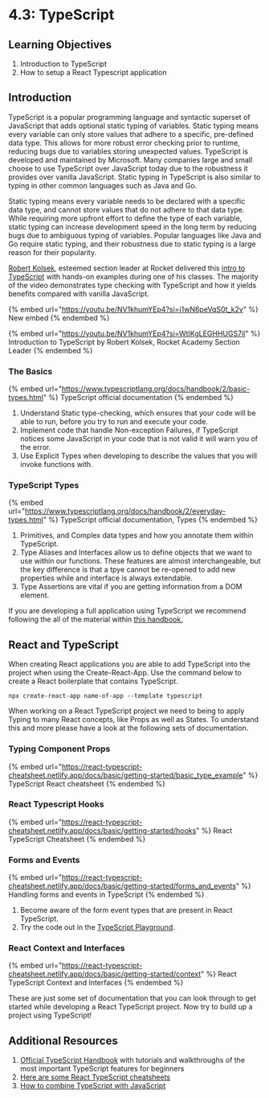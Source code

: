 # 4.3: TypeScript

## Learning Objectives

1. Introduction to TypeScript
2. How to setup a React Typescript application

## Introduction

TypeScript is a popular programming language and syntactic superset of JavaScript that adds optional static typing of variables. Static typing means every variable can only store values that adhere to a specific, pre-defined data type. This allows for more robust error checking prior to runtime, reducing bugs due to variables storing unexpected values. TypeScript is developed and maintained by Microsoft. Many companies large and small choose to use TypeScript over JavaScript today due to the robustness it provides over vanilla JavaScript. Static typing in TypeScript is also similar to typing in other common languages such as Java and Go.&#x20;

Static typing means every variable needs to be declared with a specific data type, and cannot store values that do not adhere to that data type. While requiring more upfront effort to define the type of each variable, static typing can increase development speed in the long term by reducing bugs due to ambiguous typing of variables. Popular languages like Java and Go require static typing, and their robustness due to static typing is a large reason for their popularity.

[Robert Kolsek](https://www.linkedin.com/in/robert-kolsek/), esteemed section leader at Rocket delivered this [intro to TypeScript](https://youtu.be/NV1khumYEp4?si=WtIKgLEGHHUGS7il) with hands-on examples during one of his classes. The majority of the video demonstrates type checking with TypeScript and how it yields benefits compared with vanilla JavaScript.

{% embed url="https://youtu.be/NV1khumYEp4?si=j1wN6peVqS0t_k2v" %}
New embed
{% endembed %}

{% embed url="https://youtu.be/NV1khumYEp4?si=WtIKgLEGHHUGS7il" %}
Introduction to TypeScript by Robert Kolsek, Rocket Academy Section Leader
{% endembed %}

### The Basics

{% embed url="https://www.typescriptlang.org/docs/handbook/2/basic-types.html" %}
TypeScript official documentation &#x20;
{% endembed %}

1. Understand Static type-checking, which ensures that your code will be able to run, before you try to run and execute your code.
2. Implement code that handle Non-exception Failures, if TypeScript notices some JavaScript in your code that is not valid it will warn you of the error.
3. Use Explicit Types when developing to describe the values that you will invoke functions with.



### TypeScript Types

{% embed url="https://www.typescriptlang.org/docs/handbook/2/everyday-types.html" %}
TypeScript official documentation, Types
{% endembed %}

1. Primitives, and Complex data types and how you annotate them within TypeScript.
2. Type Aliases and Interfaces allow us to define objects that we want to use within our functions. These features are almost interchangeable, but the key difference is that a tpye cannot be re-opened to add new properties while and interface is always extendable. &#x20;
3. Type Assertions are vital if you are getting information from a DOM element.



If you are developing a full application using TypeScript we recommend following the all of the material within [this handbook.](https://www.typescriptlang.org/docs/handbook/intro.html)



## React and TypeScript

When creating React applications you are able to add TypeScript into the project when using the Create-React-App. Use the command below to create a React boilerplate that contains TypeScript.

```
npx create-react-app name-of-app --template typescript
```

When working on a React TypeScript project we need to being to apply Typing to many React concepts, like Props as well as States. To understand this and more please have a look at the following sets of documentation.&#x20;



### Typing Component Props

{% embed url="https://react-typescript-cheatsheet.netlify.app/docs/basic/getting-started/basic_type_example" %}
TypeScript React cheatsheet
{% endembed %}

### React Typescript Hooks

{% embed url="https://react-typescript-cheatsheet.netlify.app/docs/basic/getting-started/hooks" %}
React TypeScript Cheatsheet
{% endembed %}

### Forms and Events&#x20;

{% embed url="https://react-typescript-cheatsheet.netlify.app/docs/basic/getting-started/forms_and_events" %}
Handling forms and events in TypeScript
{% endembed %}

1. Become aware of the form event types that are present in React TypeScript.
2. Try the code out in the [TypeScript Playground](https://www.typescriptlang.org/play?#code/JYWwDg9gTgLgBAJQKYEMDG8BmUIjgcilQ3wFgAoCtCAOwGctoRlM4BeRYmAOgFc6kLABQBKClVoM4AMSbs4o9gD4FFOHAA8mJmrhFMbAN7aozJJgC+u2gGVeAIxDAYRoUgBcndDxsBPGjAAFkgwwGgAogBuSAEiynCGuupI3GBE0QEAIuYovAA2MKIA3Elw1PTwMChQAOYh8ilVtfUodHAwvmBIEKyN1XXwAGQJpckgKMB5noZwkSh5vB5wDFDANDVwFiXk6rtwYK10AO7QACbTs-OLnitrG1ulDzu75VJI45PyTQPc7xN53DmCyQRTgAHowe1Okg0ME0ABrOgAQlKr3gBzoxzOX36IVShxOUFOgKuIPBkI6XVhMMRKOe6ghcBCaG4rN0Fis5CUug0p2AkW59M0eRQ9iQeUFe3U4Q+U1GmjWYF4lWhbAARH9Jmq4DQUCAkOrNXltWDJbsNGCRWKJTywXyBTz7Wb1BoreLnbsAAoEs7ueUaRXKqFddUYrFE7W6-Whn0R8Eei1um3PC1Ox38hOBlUhtV0BxOGDaoGLdUAGQgGzWJrNqYzFAtJhAgpEQA).&#x20;

### React Context and Interfaces

{% embed url="https://react-typescript-cheatsheet.netlify.app/docs/basic/getting-started/context" %}
React TypeScript Context and Interfaces
{% endembed %}

These are just some set of documentation that you can look through to get started while developing a React TypeScript project. Now try to build up a project using TypeScript!



## Additional Resources

1. [Official TypeScript Handbook](https://www.typescriptlang.org/docs/handbook/intro.html) with tutorials and walkthroughs of the most important TypeScript features for beginners
2. [Here are some React TypeScript cheatsheets](https://github.com/typescript-cheatsheets/react#reacttypescript-cheatsheets)
3. [How to combine TypeScript with JavaScript ](https://www.typescriptlang.org/)
